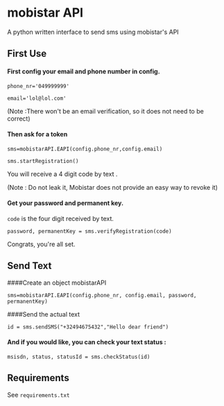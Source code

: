 # mobistar API
A python written interface to send sms using mobistar's API
 
## First Use

#### First config your email and phone number in config.

`phone_nr='049999999'`

`email='lol@lol.com'`

(Note :There won't be an email verification, so it does not need to be correct)

#### Then ask for a token

`sms=mobistarAPI.EAPI(config.phone_nr,config.email) `

`sms.startRegistration()`

You will receive a 4 digit code by text .

(Note : Do not leak it, Mobistar does not provide an easy way to revoke it)

#### Get your password and permanent key. 

`code` is the four digit received by text.

`password, permanentKey = sms.verifyRegistration(code)`

Congrats, you're all set.

## Send Text

####Create an object mobistarAPI

`sms=mobistarAPI.EAPI(config.phone_nr, config.email, password, permanentKey)`

####Send the actual text

`id = sms.sendSMS("+32494675432","Hello dear friend")`

#### And if you would like, you can check your text status :

`msisdn, status, statusId = sms.checkStatus(id)`

## Requirements

See `requirements.txt`
